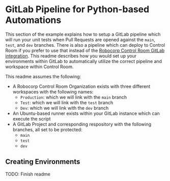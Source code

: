 # GitLab Pipeline for Python-based Automations

This section of the example explains how to setup a GitLab pipeline which will run your unit tests when Pull Requests are opened against the `main`, `test`, and `dev` branches. There is also a pipeline which can deploy to Control Room if you prefer to use that instead of the [Robocorp Control Room GitLab integration](https://robocorp.com/docs/control-room/technical-architecture-and-security/version-control). This readme describes how you would set up your environments within GitLab to automatically utilize the correct pipeline and workspace within Control Room.

This readme assumes the following:

* A Robocorp Control Room Organization exists with three different workspaces with the following names:
    * `Production`: which we will link with the `main` branch
    * `Test`: which we will link with the `test` branch
    * `Dev`: which we will link with the `dev` branch
* An Ubuntu-based runner exists within your GitLab instance which can execute the script
* A GitLab Project and corresponding respository with the following branches, all set to be protected:
    * `main`
    * `test`
    * `dev`

## Creating Environments

TODO: Finish readme